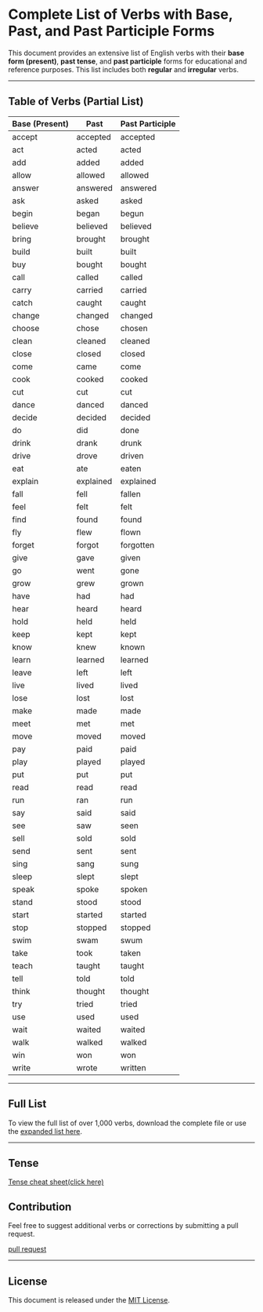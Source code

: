 # Complete List of Verbs with Base, Past, and Past Participle Forms

This document provides an extensive list of English verbs with their **base form (present)**, **past tense**, and **past participle** forms for educational and reference purposes. This list includes both **regular** and **irregular** verbs.

---

## Table of Verbs (Partial List)

| **Base (Present)** | **Past**    | **Past Participle** |
|---------------------|-------------|---------------------|
| accept             | accepted    | accepted           |
| act                | acted       | acted              |
| add                | added       | added              |
| allow              | allowed     | allowed            |
| answer             | answered    | answered           |
| ask                | asked       | asked              |
| begin              | began       | begun              |
| believe            | believed    | believed           |
| bring              | brought     | brought            |
| build              | built       | built              |
| buy                | bought      | bought             |
| call               | called      | called             |
| carry              | carried     | carried            |
| catch              | caught      | caught             |
| change             | changed     | changed            |
| choose             | chose       | chosen             |
| clean              | cleaned     | cleaned            |
| close              | closed      | closed             |
| come               | came        | come               |
| cook               | cooked      | cooked             |
| cut                | cut         | cut                |
| dance              | danced      | danced             |
| decide             | decided     | decided            |
| do                 | did         | done               |
| drink              | drank       | drunk              |
| drive              | drove       | driven             |
| eat                | ate         | eaten              |
| explain            | explained   | explained          |
| fall               | fell        | fallen             |
| feel               | felt        | felt               |
| find               | found       | found              |
| fly                | flew        | flown              |
| forget             | forgot      | forgotten          |
| give               | gave        | given              |
| go                 | went        | gone               |
| grow               | grew        | grown              |
| have               | had         | had                |
| hear               | heard       | heard              |
| hold               | held        | held               |
| keep               | kept        | kept               |
| know               | knew        | known              |
| learn              | learned     | learned            |
| leave              | left        | left               |
| live               | lived       | lived              |
| lose               | lost        | lost               |
| make               | made        | made               |
| meet               | met         | met                |
| move               | moved       | moved              |
| pay                | paid        | paid               |
| play               | played      | played             |
| put                | put         | put                |
| read               | read        | read               |
| run                | ran         | run                |
| say                | said        | said               |
| see                | saw         | seen               |
| sell               | sold        | sold               |
| send               | sent        | sent               |
| sing               | sang        | sung               |
| sleep              | slept       | slept              |
| speak              | spoke       | spoken             |
| stand              | stood       | stood              |
| start              | started     | started            |
| stop               | stopped     | stopped            |
| swim               | swam        | swum               |
| take               | took        | taken              |
| teach              | taught      | taught             |
| tell               | told        | told               |
| think              | thought     | thought            |
| try                | tried       | tried              |
| use                | used        | used               |
| wait               | waited      | waited             |
| walk               | walked      | walked             |
| win                | won         | won                |
| write              | wrote       | written            |

---

## Full List

To view the full list of over 1,000 verbs, download the complete file or use the [expanded list here](all.md).

---

## Tense

[Tense cheat sheet(click here)](Tense.md)

## Contribution

Feel free to suggest additional verbs or corrections by submitting a pull request.

[pull request](https://github.com/samir717le/eng-verb/pulls)

---

## License

This document is released under the [MIT License](LICENSE).
